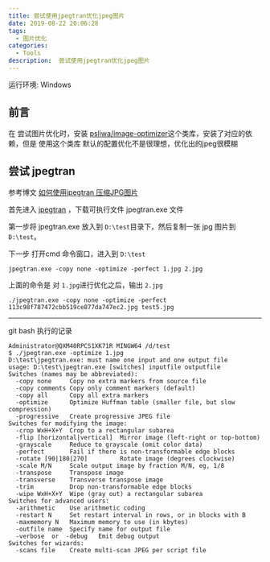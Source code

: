 ```yaml
---
title: 尝试使用jpegtran优化jpeg图片
date: 2019-08-22 20:06:28
tags:
  - 图片优化
categories:
  - Tools
description:  尝试使用jpegtran优化jpeg图片
---
```


运行环境: Windows

## 前言
在 尝试图片优化时，安装 [psliwa/image-optimizer](https://github.com/psliwa/image-optimizer)这个类库，安装了对应的依赖，但是 使用这个类库 默认的配置优化不是很理想，优化出的jpeg很模糊

## 尝试 jpegtran

参考博文 [如何使用jpegtran 压缩JPG图片](https://www.cnblogs.com/hubl/p/5768597.html)

首先进入 [jpegtran](http://jpegclub.org/jpegtran/) ，下载可执行文件  jpegtran.exe 文件

第一步将 jpegtran.exe 放入到 `D:\test`目录下，然后复制一张 jpg 图片到 `D:\test`。

下一步 打开cmd 命令窗口，进入到 `D:\test`

```
jpegtran.exe -copy none -optimize -perfect 1.jpg 2.jpg
```
上面的命令是 对 `1.jpg`进行优化之后，输出 `2.jpg`

```
./jpegtran.exe -copy none -optimize -perfect 113c98f787472cbb519ce877da747ec2.jpg test5.jpg
```



------
git bash 执行的记录

```
Administrator@QXM40RPCS1XK71R MINGW64 /d/test
$ ./jpegtran.exe -optimize 1.jpg
D:\test\jpegtran.exe: must name one input and one output file
usage: D:\test\jpegtran.exe [switches] inputfile outputfile
Switches (names may be abbreviated):
  -copy none     Copy no extra markers from source file
  -copy comments Copy only comment markers (default)
  -copy all      Copy all extra markers
  -optimize      Optimize Huffman table (smaller file, but slow compression)
  -progressive   Create progressive JPEG file
Switches for modifying the image:
  -crop WxH+X+Y  Crop to a rectangular subarea
  -flip [horizontal|vertical]  Mirror image (left-right or top-bottom)
  -grayscale     Reduce to grayscale (omit color data)
  -perfect       Fail if there is non-transformable edge blocks
  -rotate [90|180|270]         Rotate image (degrees clockwise)
  -scale M/N     Scale output image by fraction M/N, eg, 1/8
  -transpose     Transpose image
  -transverse    Transverse transpose image
  -trim          Drop non-transformable edge blocks
  -wipe WxH+X+Y  Wipe (gray out) a rectangular subarea
Switches for advanced users:
  -arithmetic    Use arithmetic coding
  -restart N     Set restart interval in rows, or in blocks with B
  -maxmemory N   Maximum memory to use (in kbytes)
  -outfile name  Specify name for output file
  -verbose  or  -debug   Emit debug output
Switches for wizards:
  -scans file    Create multi-scan JPEG per script file
```


